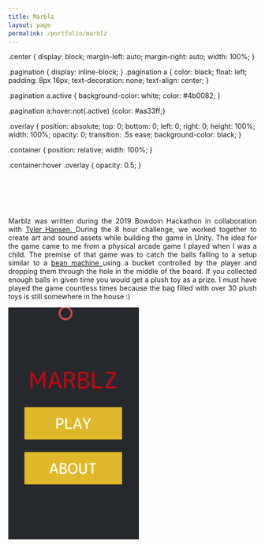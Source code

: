 ```yaml
---
title: Marblz
layout: page
permalink: /portfolio/marblz
---
```


.center {
  display: block;
  margin-left: auto;
  margin-right: auto;
  width: 100%;
}

.pagination {
    display: inline-block;
}
.pagination a {
    color: black;
    float: left;
    padding: 8px 16px;
    text-decoration: none;
    text-align: center;
}

.pagination a.active {
    background-color: white;
    color: #4b0082;
}

.pagination a:hover:not(.active) {color: #aa33ff;}

 .overlay {
 position: absolute;
 top: 0;
 bottom: 0;
 left: 0;
 right: 0;
 height: 100%;
 width: 100%;
 opacity: 0;
 transition: .5s ease;
 background-color: black;
}

.container {
 position: relative;
 width: 100%;
}

.container:hover .overlay {
 opacity: 0.5;
}

<p align="justify" style="margin-top: 6rem;">
Marblz was written during the 2019 Bowdoin Hackathon in collaboration with <a href="https://www.linkedin.com/in/tylerhansencode/"> Tyler Hansen. </a> During the 8 hour challenge, we worked together to create art and sound assets while building the game in Unity. The idea for the game came to me from a physical arcade game I played when I was a child. The premise of that game was to catch the balls falling to a setup similar to a <a href="https://en.wikipedia.org/wiki/Bean_machine"> bean machine </a> using a bucket controlled by the player and dropping them through the hole in the middle of the board. If you collected enough balls in given time you would get a plush toy as a prize. I must have played the game countless times because the bag filled with over 30 plush toys is still somewhere in the house :) </p>

<img src="/assets/marblz/main_menu.png" style="width:265px; height:470px" class="center">
